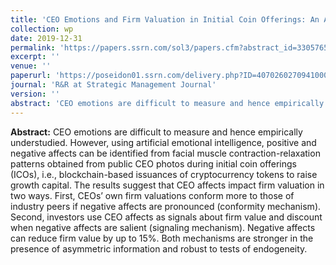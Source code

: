 ```yaml
---
title: 'CEO Emotions and Firm Valuation in Initial Coin Offerings: An Artificial Emotional Intelligence Approach'
collection: wp
date: 2019-12-31
permalink: 'https://papers.ssrn.com/sol3/papers.cfm?abstract_id=3305765'
excerpt: ''
venue: ''
paperurl: 'https://poseidon01.ssrn.com/delivery.php?ID=407026027094100098093096028122001109116084085079093023074100113105026103117066065010048042116060045034000102116117000101085019000017091018092098094077074097069018026014048001102115085123100102087122068078029103074117125002017073067109122026091077074001&EXT=pdf'
journal: 'R&R at Strategic Management Journal'
version: ''
abstract: 'CEO emotions are difficult to measure and hence empirically understudied. However, using artificial emotional intelligence, positive and negative affects can be identified from facial muscle contraction-relaxation patterns obtained from public CEO photos during initial coin offerings (ICOs), i.e., blockchain-based issuances of cryptocurrency tokens to raise growth capital. The results suggest that CEO affects impact firm valuation in two ways. First, CEOs’ own firm valuations conform more to those of industry peers if negative affects are pronounced (conformity mechanism). Second, investors use CEO affects as signals about firm value and discount when negative affects are salient (signaling mechanism). Negative affects can reduce firm value by up to 15%. Both mechanisms are stronger in the presence of asymmetric information and robust to tests of endogeneity.'
---
```


<strong>Abstract:</strong> CEO emotions are difficult to measure and hence empirically understudied. However, using artificial emotional intelligence, positive and negative affects can be identified from facial muscle contraction-relaxation patterns obtained from public CEO photos during initial coin offerings (ICOs), i.e., blockchain-based issuances of cryptocurrency tokens to raise growth capital. The results suggest that CEO affects impact firm valuation in two ways. First, CEOs’ own firm valuations conform more to those of industry peers if negative affects are pronounced (conformity mechanism). Second, investors use CEO affects as signals about firm value and discount when negative affects are salient (signaling mechanism). Negative affects can reduce firm value by up to 15%. Both mechanisms are stronger in the presence of asymmetric information and robust to tests of endogeneity.
